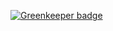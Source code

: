 
[![Greenkeeper badge](https://badges.greenkeeper.io/gschafra/meteor-socially.svg)](https://greenkeeper.io/)

